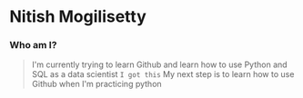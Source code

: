 # Nitish Mogilisetty
### Who am I?
> I'm currently trying to learn Github and learn how to use Python and SQL as a data scientist
`I got this`
My next step is to learn how to use Github when I'm practicing python
